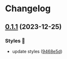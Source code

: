 # Changelog

## [0.1.1](https://github.com/hbstack/syntax-highlighting/compare/styles/vulcan/v0.1.0...styles/vulcan/v0.1.1) (2023-12-25)


### Styles 🎨

* update styles ([9468e5d](https://github.com/hbstack/syntax-highlighting/commit/9468e5d054f6c1775a1966bcf308506cebd2f804))
